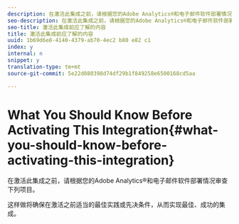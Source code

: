 ```yaml
---
description: 在激活此集成之前，请根据您的Adobe Analytics®和电子邮件软件部署情况审查下列项目。
seo-description: 在激活此集成之前，请根据您的Adobe Analytics®和电子邮件软件部署情况审查下列项目。
seo-title: 激活此集成前应了解的内容
title: 激活此集成前应了解的内容
uuid: 1b69d6e8-4140-4379-ab70-4ec2 b80 e82 c1
index: y
internal: n
snippet: y
translation-type: tm+mt
source-git-commit: 5e22d080398d74df29b1f849258e6500168cd5aa

---
```



# What You Should Know Before Activating This Integration{#what-you-should-know-before-activating-this-integration}

在激活此集成之前，请根据您的Adobe Analytics®和电子邮件软件部署情况审查下列项目。

这样做将确保在激活之前适当的最佳实践或先决条件，从而实现最佳、成功的集成。

